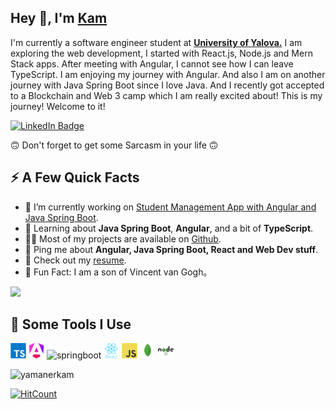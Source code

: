 
<h2>Hey 👋, I'm <a href="">Kam</a></h2>
<p>I'm currently a software engineer student at <strong><a href="https://www.yalova.edu.tr/en">University of Yalova.</a></strong> 
 I am exploring the web development, 
 I started with React.js, Node.js and Mern Stack apps. 
 After meeting with Angular, I cannot see how I can leave TypeScript. I am enjoying my journey with Angular. And also I am on another journey with Java Spring Boot since I love Java.
 And I recently got accepted to a Blockchain and Web 3 camp which I am really excited about! This is my journey! Welcome to it!
 </p>
<p> <a href="https://www.linkedin.com/in/erkamyaman35/"><img src="https://img.shields.io/badge/-@kam-0077B5?style=flat-square&amp;labelColor=0077B5&amp;logo=LinkedIn&amp;link=https://www.linkedin.com/in/erkamyaman35/" alt="LinkedIn Badge"></a> </p>
<p>🙃 Don't forget to get some Sarcasm in your life 🙃</p>
 
<h2>⚡️ A Few Quick Facts</h2>


<div>
 
<div >  
    
<ul>
<li>🔭 I’m currently working on <a href="">Student Management App with Angular and Java Spring Boot</a>.</li>
<li>🧐 Learning about <strong>Java Spring Boot</strong>, <strong>Angular</strong>, and a bit of <strong>TypeScript</strong>.</li>
<li>👨‍💻 Most of my projects are available on <a href="https://github.com/yamanerkam">Github</a>.</li>
<li>💬 Ping me about <strong> Angular, Java Spring Boot, React and Web Dev stuff</strong>.</li>
<li>📙 Check out my <a href="https://github.com/yamanerkam/resume/blob/master/resume.pdf">resume</a>.</li>
<li>🎉 Fun Fact: I am a son of Vincent van Gogh。</li>
    
</ul>

</div>
<div class="b">
     <img    src="https://media1.giphy.com/media/13HgwGsXF0aiGY/giphy.gif" />
</div>

</div>


<h2>🚀 Some Tools I Use</h2>
<p align="left">
 <img src="https://raw.githubusercontent.com/devicons/devicon/master/icons/typescript/typescript-original.svg" alt="typescript" width="25" height="25" />
 <img src="https://raw.githubusercontent.com/devicons/devicon/master/icons/angular/angular-original.svg" alt="angular" width="25" height="25" />
<img src="https://avatars.githubusercontent.com/u/43360229?s=200&v=4" alt="springboot" width="25" height="25" />

<img src="https://raw.githubusercontent.com/devicons/devicon/master/icons/react/react-original-wordmark.svg" alt="react" width="25" height="25" />
<img src="https://raw.githubusercontent.com/devicons/devicon/master/icons/javascript/javascript-original.svg" alt="javascript" width="25" height="25" />
<img src="https://raw.githubusercontent.com/devicons/devicon/master/icons/mongodb/mongodb-original.svg" alt="mongodb" width="25" height="25" />
<img src="https://raw.githubusercontent.com/devicons/devicon/master/icons/nodejs/nodejs-original-wordmark.svg" alt="nodejs" width="25" height="25" />
</p>
<img src="https://github-readme-stats.vercel.app/api?username=yamanerkam&show_icons=true&count_private=true" alt="yamanerkam" />
<p><a href="http://hits.dwyl.com/yamanerkam/yamanerkam/yamanerkam.svg?style=flat-square"><img src="https://hits.dwyl.com/yamanerkam/yamanerkam/yamanerkam.svg?style=flat-square" alt="HitCount"></a></p>

